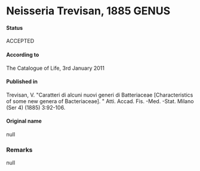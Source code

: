 Neisseria Trevisan, 1885 GENUS
=======

#### Status
ACCEPTED

#### According to
The Catalogue of Life, 3rd January 2011

#### Published in
Trevisan, V. "Caratteri di alcuni nuovi generi di Batteriaceae [Characteristics of some new genera of Bacteriaceae]. " Atti. Accad. Fis. -Med. -Stat. Milano (Ser 4) (1885) 3:92-106.

#### Original name
null

### Remarks
null